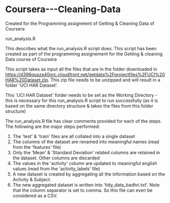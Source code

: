 Coursera---Cleaning-Data
========================

Created for the Programming assignment of Getting &amp; Cleaning Data of Coursera

run_analysis.R

This describes what the run_analysis.R script does. This script has been created as part of the programming assignement for the Getting & cleaning Data course of Coursera

This script takes as input all the files that are in the folder downloaded in
https://d396qusza40orc.cloudfront.net/getdata%2Fprojectfiles%2FUCI%20HAR%20Dataset.zip. This zip file needs to be unzipped and will result in a folder 'UCI HAR Dataset'.

This 'UCI HAR Dataset' folder needs to be set as the Working Directory - this is necessary for this run_analysis.R script to run successfully (as it is based on the same directory structure & takes the files from this folder structure)

The run_analysis.R file has clear comments provided for each of the steps. The following are the major steps performed:
1. The 'test' & 'train' files are all collated into a single dataset
2. The columns of the dataset are renamed into meaningful names (read from the 'features' file)
3. Only the 'Mean' & 'Standard Deviation' related columns are retained in the dataset. Other columns are discarded
4. The values in the 'activity' column are updated to meaningful english values (read from the 'activity_labels' file)
5. A new dataset is created by aggregating all the information based on the Activity & Subject.
6. The new aggregated dataset is written into 'tidy_data_badhri.txt'. Note that the column separator is set to comma. So this file can even be considered as a CSV.


